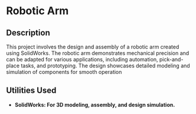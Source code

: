 <h1>Robotic Arm</h1>

<h2>Description</h2>
This project involves the design and assembly of a robotic arm created using SolidWorks. The robotic arm demonstrates mechanical precision and can be adapted for various applications, including automation, pick-and-place tasks, and prototyping. The design showcases detailed modeling and simulation of components for smooth operation
<br />


<h2>Utilities Used</h2>

- <b>SolidWorks: For 3D modeling, assembly, and design simulation. </b>

